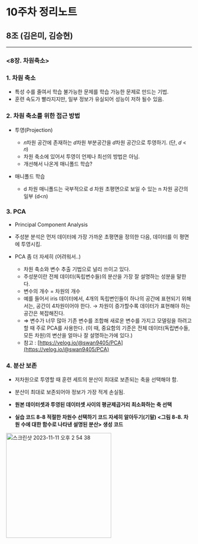 # 10주차 정리노트

## 8조 (김은미, 김승현)

---

### <8장. 차원축소>

[](https://github.com/rickiepark/handson-ml2/blob/master/08_dimensionality_reduction.ipynb)

### 1. 차원 축소

- 특성 수를 줄여서 학습 불가능한 문제를 학습 가능한 문제로 만드는 기법.
- 훈련 속도가 빨라지지만, 일부 정보가 유실되어 성능이 저하 될수 있음.

### 2. 차원 축소를 위한 접근 방법

- 투영(Projection)
    - 𝑛차원 공간에 존재하는 𝑑차원 부분공간을 𝑑차원 공간으로 투영하기. (단, 𝑑 < 𝑛)
    - 차원 축소에 있어서 투영이 언제나 최선의 방법은 아님.
    - 개선해서 나온게 매니폴드 학습?

- 매니폴드 학습
    - d 차원 매니폴드는 국부적으로 d 차원 초평면으로 보일 수 있는 n 차원 공간의 일부 (d<n)

### 3. PCA

- Principal Component Analysis
- 주성분 분석은 먼저 데이터에 가장 가까운 초평면을 정의한 다음, 데이터를 이 평면에 투영시킴.

- PCA 좀 더 자세히 (어려워서..)
    - 차원 축소와 변수 추출 기법으로 널리 쓰이고 있다.
    - 주성분이란 전체 데이터(독립변수들)의 분산을 가장 잘 설명하는 성분을 말한다.
    - 변수의 개수 = 차원의 개수
    - 예를 들어서 iris 데이터에서, 4개의 독립변인들이 하나의 공간에 표현되기 위해서는, 공간이 4차원이어야 한다. → 차원이 증가할수록 데이터가 표현해야 하는 공간은 복잡해진다.
    - ⇒ 변수가 너무 많아 기존 변수를 조합해 새로운 변수를 가지고 모델링을 하려고 할 때 주로 PCA를 사용한다. (이 때, 중요함의 기준은 전체 데이터(독립변수들, 모든 차원)의 변산을 얼마나 잘 설명하는가에 있다.)
    - 참고 : [https://velog.io/@swan9405/PCA](https://velog.io/@swan9405/PCA)
    

### 4. 분산 보존

- 저차원으로 투영할 때 훈련 세트의 분산이 최대로 보존되는 축을 선택해야 함.
- 분산이 최대로 보존되어야 정보가 가장 적게 손실됨.
- **원본 데이터셋과 투영된 데이터셋 사이의 평균제곱거리 최소화하는 축 선택**

- **실습 코드 8-8 적절한 차원수 선택하기 코드 자세히 알아두기(기말)
<그림 8-8. 차원 수에 대한 함수로 나타낸 설명된 분산> 생성 코드**

<img width="285" alt="스크린샷 2023-11-11 오후 2 54 38" src="https://github.com/seunghyuniisme/ML/assets/145260996/a5ce25d7-9d06-4771-8020-4e5f7cec5245">
